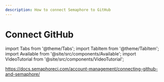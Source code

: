 ```yaml
---
description: How to connect Semaphore to GitHub
---
```


# Connect GitHub

import Tabs from '@theme/Tabs';
import TabItem from '@theme/TabItem';
import Available from '@site/src/components/Available';
import VideoTutorial from '@site/src/components/VideoTutorial';

https://docs.semaphoreci.com/account-management/connecting-github-and-semaphore/